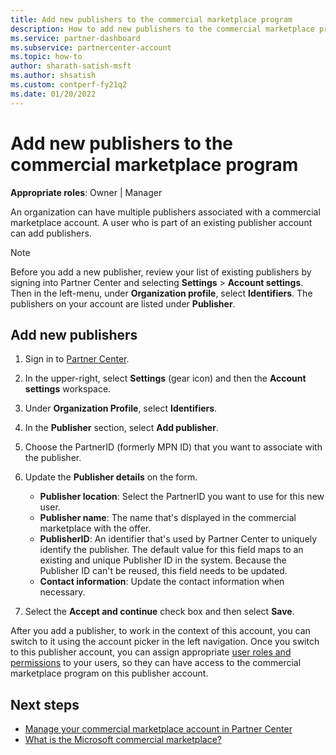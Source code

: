 ```yaml
---
title: Add new publishers to the commercial marketplace program
description: How to add new publishers to the commercial marketplace program for a Microsoft commercial marketplace account in Partner Center.
ms.service: partner-dashboard
ms.subservice: partnercenter-account
ms.topic: how-to
author: sharath-satish-msft
ms.author: shsatish
ms.custom: contperf-fy21q2
ms.date: 01/20/2022
---
```


# Add new publishers to the commercial marketplace program

**Appropriate roles**: Owner | Manager

An organization can have multiple publishers associated with a commercial marketplace account. A user who is part of an existing publisher account can add publishers.

> [!NOTE]
> Before you add a new publisher, review your list of existing publishers by signing into Partner Center and selecting **Settings** > **Account settings**. Then in the left-menu, under **Organization profile**, select **Identifiers**. The publishers on your account are listed under **Publisher**.

## Add new publishers

1. Sign in to [Partner Center](https://go.microsoft.com/fwlink/?linkid=2165507).
1. In the upper-right, select **Settings** (gear icon) and then the **Account settings** workspace.
1. Under **Organization Profile**, select **Identifiers**.
1. In the **Publisher** section, select **Add publisher**.
1. Choose the PartnerID (formerly MPN ID) that you want to associate with the publisher.
1. Update the **Publisher details** on the form.

    - **Publisher location**: Select the PartnerID you want to use for this new user.
    - **Publisher name**: The name that's displayed in the commercial marketplace with the offer.  
    - **PublisherID**: An identifier that's used by Partner Center to uniquely identify the publisher. The default value for this field maps to an existing and unique Publisher ID in the system. Because the Publisher ID can't be reused, this field needs to be updated.  
    - **Contact information**: Update the contact information when necessary.

1. Select the **Accept and continue** check box and then select **Save**.

After you add a publisher, to work in the context of this account, you can switch to it using the account picker in the left navigation. Once you switch to this publisher account, you can assign appropriate [user roles and permissions](user-roles.md) to your users, so they can have access to the commercial marketplace program on this publisher account.

## Next steps

- [Manage your commercial marketplace account in Partner Center](manage-account.md)
- [What is the Microsoft commercial marketplace?](overview.md)

